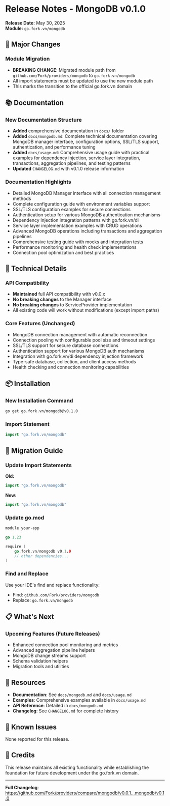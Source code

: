 # Release Notes - MongoDB v0.1.0

**Release Date:** May 30, 2025  
**Module:** `go.fork.vn/mongodb`

## 🚀 Major Changes

### Module Migration
- **BREAKING CHANGE**: Migrated module path from `github.com/Fork/providers/mongodb` to `go.fork.vn/mongodb`
- All import statements must be updated to use the new module path
- This marks the transition to the official go.fork.vn domain

## 📚 Documentation

### New Documentation Structure
- **Added** comprehensive documentation in `docs/` folder
- **Added** `docs/mongodb.md`: Complete technical documentation covering MongoDB manager interface, configuration options, SSL/TLS support, authentication, and performance tuning
- **Added** `docs/usage.md`: Comprehensive usage guide with practical examples for dependency injection, service layer integration, transactions, aggregation pipelines, and testing patterns
- **Updated** `CHANGELOG.md` with v0.1.0 release information

### Documentation Highlights
- Detailed MongoDB Manager interface with all connection management methods
- Complete configuration guide with environment variables support
- SSL/TLS configuration examples for secure connections
- Authentication setup for various MongoDB authentication mechanisms
- Dependency Injection integration patterns with go.fork.vn/di
- Service layer implementation examples with CRUD operations
- Advanced MongoDB operations including transactions and aggregation pipelines
- Comprehensive testing guide with mocks and integration tests
- Performance monitoring and health check implementations
- Connection pool optimization and best practices

## 🔧 Technical Details

### API Compatibility
- **Maintained** full API compatibility with v0.0.x
- **No breaking changes** to the Manager interface
- **No breaking changes** to ServiceProvider implementation
- All existing code will work without modifications (except import paths)

### Core Features (Unchanged)
- MongoDB connection management with automatic reconnection
- Connection pooling with configurable pool size and timeout settings
- SSL/TLS support for secure database connections
- Authentication support for various MongoDB auth mechanisms
- Integration with go.fork.vn/di dependency injection framework
- Type-safe database, collection, and client access methods
- Health checking and connection monitoring capabilities

## 📦 Installation

### New Installation Command
```bash
go get go.fork.vn/mongodb@v0.1.0
```

### Import Statement
```go
import "go.fork.vn/mongodb"
```

## 🔄 Migration Guide

### Update Import Statements
**Old:**
```go
import "go.fork.vn/mongodb"
```

**New:**
```go
import "go.fork.vn/mongodb"
```

### Update go.mod
```go
module your-app

go 1.23

require (
    go.fork.vn/mongodb v0.1.0
    // other dependencies...
)
```

### Find and Replace
Use your IDE's find and replace functionality:
- Find: `github.com/Fork/providers/mongodb`
- Replace: `go.fork.vn/mongodb`

## 📋 What's Next

### Upcoming Features (Future Releases)
- Enhanced connection pool monitoring and metrics
- Advanced aggregation pipeline helpers
- MongoDB change streams support
- Schema validation helpers
- Migration tools and utilities

## 🔗 Resources

- **Documentation**: See `docs/mongodb.md` and `docs/usage.md`
- **Examples**: Comprehensive examples available in `docs/usage.md`
- **API Reference**: Detailed in `docs/mongodb.md`
- **Changelog**: See `CHANGELOG.md` for complete history

## 🐛 Known Issues

None reported for this release.

## 🙏 Credits

This release maintains all existing functionality while establishing the foundation for future development under the go.fork.vn domain.

---

**Full Changelog**: https://github.com/Fork/providers/compare/mongodb/v0.0.1...mongodb/v0.1.0
